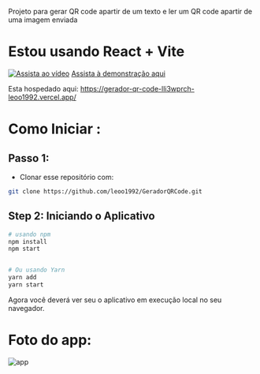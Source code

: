 Projeto para gerar QR code apartir de um texto e ler um QR code apartir de uma imagem enviada

# Estou usando React + Vite

[![Assista ao vídeo](https://cdn.loom.com/sessions/thumbnails/23d4798a8c4640708469c5f195270ab5-with-play.gif)](https://www.loom.com/share/23d4798a8c4640708469c5f195270ab5)
[Assista à demonstração aqui](https://www.loom.com/share/23d4798a8c4640708469c5f195270ab5)

Esta hospedado aqui: https://gerador-qr-code-lli3wprch-leoo1992.vercel.app/

# Como Iniciar : 


## Passo 1: 

* Clonar esse repositório com:

```bash
git clone https://github.com/leoo1992/GeradorQRCode.git
```

## Step 2: Iniciando o Aplicativo

```bash
# usando npm
npm install
npm start


# Ou usando Yarn
yarn add
yarn start
```

Agora você deverá ver seu o aplicativo em execução local no seu navegador.

# Foto do app: 
 ![app](../GeradorQRCode/GeradorQRCode/src/Assets/app.png)
